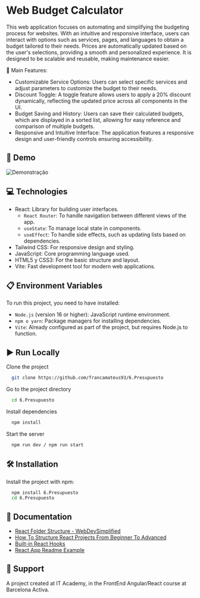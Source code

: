 # Web Budget Calculator

This web application focuses on automating and simplifying the budgeting process for websites. With an intuitive and responsive interface, users can interact with options such as services, pages, and languages to obtain a budget tailored to their needs. Prices are automatically updated based on the user's selections, providing a smooth and personalized experience. It is designed to be scalable and reusable, making maintenance easier.

📄 Main Features:

- Customizable Service Options: Users can select specific services and adjust parameters to customize the budget to their needs.
- Discount Toggle: A toggle feature allows users to apply a 20% discount dynamically, reflecting the updated price across all components in the UI.
- Budget Saving and History: Users can save their calculated budgets, which are displayed in a sorted list, allowing for easy reference and comparison of multiple budgets.
- Responsive and Intuitive Interface: The application features a responsive design and user-friendly controls ensuring accessibility.

## 🎥 Demo

![Demonstração]("./public/Calculator-video.gif")

## 💻 Technologies

- React: Library for building user interfaces.
  - `React Router`: To handle navigation between different views of the app.
  - `useState`: To manage local state in components.
  - `useEffect`: To handle side effects, such as updating lists based on dependencies.
- Tailwind CSS: For responsive design and styling.
- JavaScript: Core programming language used.
- HTML5 y CSS3: For the basic structure and layout.
- Vite: Fast development tool for modern web applications.

## 📋 Environment Variables

To run this project, you need to have installed:

- `Node.js` (version 16 or higher): JavaScript runtime environment.
- `npm o yarn`: Package managers for installing dependencies.
- `Vite`: Already configured as part of the project, but requires Node.js to function.

## ▶️ Run Locally

Clone the project

```bash
  git clone https://github.com/francamateus93/6.Presupuesto
```

Go to the project directory

```bash
  cd 6.Presupuesto
```

Install dependencies

```bash
  npm install
```

Start the server

```bash
  npm run dev / npm run start
```

## 🛠️ Installation

Install the project with npm:

```bash
  npm install 6.Presupuesto
  cd 6.Presupuesto
```

## 📘 Documentation

- [React Folder Structure - WebDevSimplified ](https://github.com/WebDevSimplified/react-folder-structure/tree/main)
- [How To Structure React Projects From Beginner To Advanced](https://blog.webdevsimplified.com/2022-07/react-folder-structure/)
- [Built-in React Hooks](https://react.dev/reference/react/hooks)
- [React App Readme Example](https://www.restack.io/p/guide-to-developing-ai-applications-answer-react-app-readme-example)

## 🤝 Support

A project created at IT Academy, in the FrontEnd Angular/React course at Barcelona Activa.
